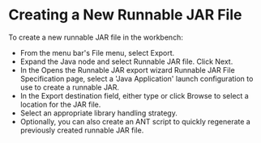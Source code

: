 # Creating a New Runnable JAR File
To create a new runnable JAR file in the workbench:

* From the menu bar's File menu, select Export.
* Expand the Java node and select Runnable JAR file. Click Next.
* In the Opens the Runnable JAR export wizard Runnable JAR File Specification page, select a 'Java Application' launch configuration to use to create a runnable JAR.
* In the Export destination field, either type or click Browse to select a location for the JAR file.
* Select an appropriate library handling strategy.
* Optionally, you can also create an ANT script to quickly regenerate a previously created runnable JAR file.